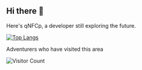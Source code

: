 ## Hi there 👋

Here's qNFCp, a developer still exploring the future.


[![Top Langs](https://github-readme-stats.vercel.app/api/top-langs/?username=qNFCp&hide=batchfile)](https://github.com/qNFCp/github-readme-stats)


Adventurers who have visited this area

![Visitor Count](https://profile-counter.glitch.me/qNFCp/count.svg)


<!--
**qNFCp/qNFCp** is a ✨ _special_ ✨ repository because its `README.md` (this file) appears on your GitHub profile.

Here are some ideas to get you started:

- 🔭 I’m currently working on ...
- 🌱 I’m currently learning ...
- 👯 I’m looking to collaborate on ...
- 🤔 I’m looking for help with ...
- 💬 Ask me about ...
- 📫 How to reach me: ...
- 😄 Pronouns: ...
- ⚡ Fun fact: ...
-->
